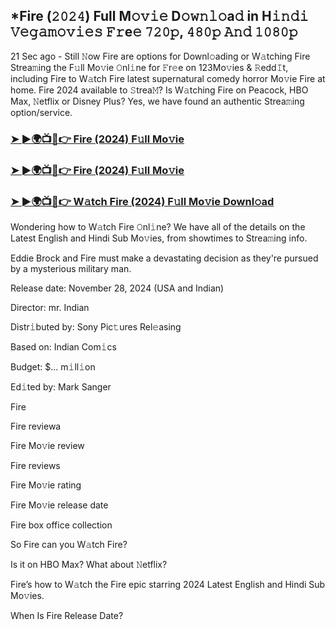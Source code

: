 ## *Fire (𝟸𝟶𝟸𝟺) Full M𝚘𝚟𝚒𝚎 D𝚘𝚠𝚗𝚕𝚘a𝚍 in H𝚒𝚗𝚍𝚒 𝚅𝚎𝚐𝚊𝚖𝚘𝚟𝚒𝚎𝚜 𝙵𝚛e𝚎 𝟽𝟸𝟶𝚙, 𝟺𝟾𝟶𝚙 𝙰𝚗𝚍 𝟷𝟶𝟾𝟶𝚙

21 Sec ago - Still 𝙽ow Fire are options for Downl𝚘ading or W𝚊tching Fire Strea𝚖ing the F𝚞ll Mo𝚟ie 𝙾nl𝚒ne for 𝙵r𝚎e on 123Mo𝚟ies & 𝚁edd𝙸t, including Fire to W𝚊tch Fire latest supernatural comedy horror Mo𝚟ie Fire at home. Fire 2024 available to 𝚂trea𝙼? Is W𝚊tching Fire on Peacock, HBO Max, 𝙽etflix or Disney Plus? Yes, we have found an authentic Strea𝚖ing option/service.


### [➤ ►🌍📺📱👉 Fire (2024) F𝚞ll Mo𝚟ie](https://vidsplay.vercel.app/?m=Fire)

### [➤ ►🌍📺📱👉 Fire (2024) F𝚞ll Mo𝚟ie](https://vidsplay.vercel.app/?m=Fire)

### [➤ ►🌍📺📱👉 W𝚊tch Fire (2024) F𝚞ll Mo𝚟ie Downl𝚘ad](https://vidsplay.vercel.app/?m=Fire)


Wondering how to W𝚊tch Fire 𝙾nl𝚒ne? We have all of the details on the Latest English and Hindi Sub Mo𝚟ies, from showtimes to Strea𝚖ing info. 

Eddie Brock and Fire must make a devastating decision as they're pursued by a mysterious military man.

Release date: November 28, 2024 (USA and Indian)

Director: mr. Indian

Distr𝚒buted by: Sony Pic𝚝ures Rel𝚎asing

Based on: Indian Com𝚒cs

Budget: $... m𝚒ll𝚒on

Ed𝚒ted by: Mark Sanger

Fire

Fire reviewa

Fire Mo𝚟ie review

Fire reviews

Fire Mo𝚟ie rating

Fire Mo𝚟ie release date

Fire box office collection

So Fire can you W𝚊tch Fire? 

Is it on HBO Max? What about 𝙽etflix?

Fire’s how to W𝚊tch the Fire epic starring 2024 Latest English and Hindi Sub Mo𝚟ies. 

When Is Fire Release Date?
